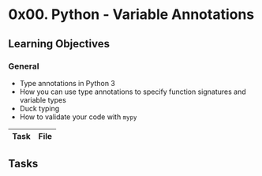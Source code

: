 # 0x00. Python - Variable Annotations

## Learning Objectives

### General

- Type annotations in Python 3
- How you can use type annotations to specify function signatures and variable types
- Duck typing
- How to validate your code with `mypy`

| Task | File |
| ---- | ---- |

## Tasks
